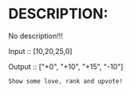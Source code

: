 # DESCRIPTION:

No description!!!

Input :: [10,20,25,0]

Output :: ["+0", "+10", "+15", "-10"]

`Show some love, rank and upvote!`
